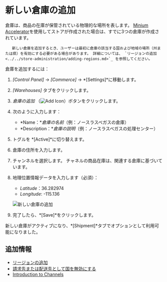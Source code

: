 # 新しい倉庫の追加

倉庫は、商品の在庫が保管されている物理的な場所を表します。 [ Minium Accelerator](../../starting-a-store/using-the-minium-accelerator-to-jump-start-your-b2b-store.md)を使用してストアが作成された場合は、すでに3つの倉庫が作成されています。

``` note::
   新しい倉庫を追加するとき、ユーザーは最初に倉庫の該当する国および地域の場所（州または県）を有効にする必要がある場合があります。 詳細については、 `リージョンの追加 <../../store-administration/adding-regions.md>`_ を参照してください。
```

倉庫を追加するには：

1.  *[Control Panel]* → *[Commerce]* → *[Settings]*に移動します。

2.  *[Warehouses]* タブをクリックします。

3.  *倉庫の追加* （![Add Icon](../../images/icon-add.png)）ボタンをクリックします。

4.  次のように入力します：

      - *Name：**倉庫の名前*（例：ノースラスベガスの倉庫）
      - *Description：**倉庫の説明*（例：ノースラスベガスの処理センター）

5.  トグルを *[Active]*に切り替えます。

6.  倉庫の住所を入力します。

7.  チャンネルを選択します。 チャネルの商品在庫は、関連する倉庫に基づいています。

8.  地理位置情報データを入力します（必須）：

      - *Latitude*：36.282974
      - *Longitude*: -115.136

    ![新しい倉庫の追加](./adding-a-new-warehouse/images/01.png)

9.  完了したら、*[Save]*をクリックします。

新しい倉庫がアクティブになり、*[Shipment]*タブでオプションとして利用可能になりました。

## 追加情報

  - [リージョンの追加](../../store-administration/adding-regions.md)
  - [請求先または配送先として国を無効にする](../../store-administration/deactivating-a-country-for-billing-or-shipping.md)
  - [Introduction to Channels](../../starting-a-store/channels/introduction-to-channels.md)

